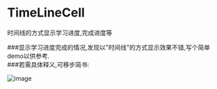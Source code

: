 # TimeLineCell
时间线的方式显示学习进度,完成进度等

###显示学习进度完成的情况,发现以"时间线"的方式显示效果不错,写个简单demo以供参考.
</br>
###若需具体释义,可移步简书:

![image](https://github.com/FTCcheV/TimeLineCell/blob/master/TimeLineCell/TimeLineCell/%E6%97%B6%E9%97%B4%E7%BA%BF%E8%BF%9B%E5%BA%A6.png)
